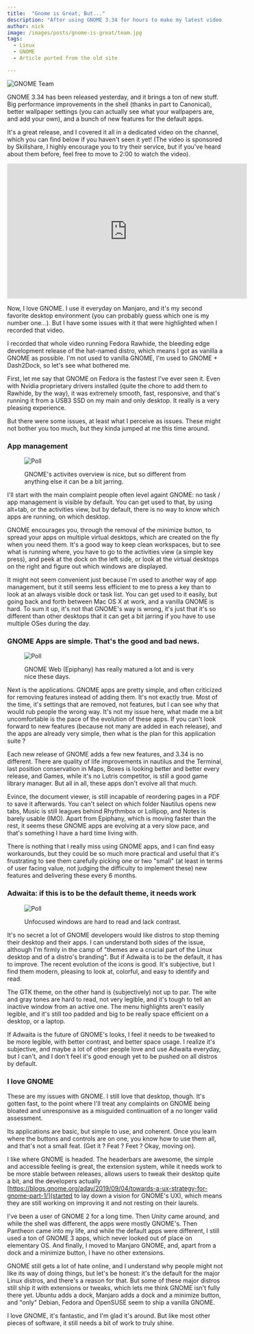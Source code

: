 ```yaml
---
title:  "Gnome is Great, But..."
description: "After using GNOME 3.34 for hours to make my latest video, I had time to reflect on what I feel is missing, and what GNOME's problems are."
author: nick
image: /images/posts/gnome-is-great/team.jpg
tags:
  - Linux
  - GNOME
  - Article ported from the old site

---
```


![GNOME Team](/images/posts/gnome-is-great/team.jpg)


GNOME 3.34 has been released yesterday, and it brings a ton of new stuff. Big performance improvements in the shell (thanks in part to Canonical), better wallpaper settings (you can actually see what your wallpapers are, and add your own), and a bunch of new features for the default apps.

It's a great release, and I covered it all in a dedicated video on the channel, which you can find below if you haven't seen it yet! (The video is sponsored by Skillshare, I highly encourage you to try their service, but if you've heard about them before, feel free to move to 2:00 to watch the video).

<p align="center" > <iframe width="560" height="315" src="https://www.youtube.com/embed/ElfpeiDHbwE" frameborder="0" allow="accelerometer; autoplay; encrypted-media; gyroscope; picture-in-picture" allowfullscreen></iframe> </p>

Now, I love GNOME. I use it everyday on Manjaro, and it's my second favorite desktop environment (you can probably guess which one is my number one...). But I have some issues with it that were highlighted when I recorded that video.

I recorded that whole video running Fedora Rawhide, the bleeding edge development release of the hat-named distro, which means I got as vanilla a GNOME as possible. I'm not used to vanilla GNOME, I'm used to GNOME + Dash2Dock, so let's see what bothered me.

First, let me say that GNOME on Fedora is the fastest I've ever seen it. Even with Nvidia proprietary drivers installed (quite the chore to add them to Rawhide, by the way), it was extremely smooth, fast, responsive, and that's running it from a USB3 SSD on my main and only desktop. It really is a very pleasing experience.

But there were some issues, at least what I perceive as issues. These might not bother you too much, but they kinda jumped at me this time around.

### App management

<figure markdown="1">

![Poll](/images/posts/gnome-is-great/apps.png)

<figcaption>GNOME's activites overview is nice, but so different from anything else it can be a bit jarring.</figcaption>
</figure>

I'll start with the main complaint people often level againt GNOME: no task / app management is visible by default. You can get used to that, by using alt+tab, or the activities view, but by default, there is no way to know which apps are running, on which desktop.

GNOME encourages you, through the removal of the minimize button, to spread your apps on multiple virtual desktops, which are created on the fly when you need them. It's a good way to keep clean workspaces, but to see what is running where, you have to go to the activities view (a simple key press), and peek at the dock on the left side, or look at the virtual desktops on the right and figure out which windows are displayed.

It might not seem convenient just because I'm used to another way of app management, but it still seems less efficient to me to press a key than to look at an always visible dock or task list. You can get used to it easily, but going back and forth between Mac OS X at work, and a vanilla GNOME is hard. To sum it up, it's not that GNOME's way is wrong, it's just that it's so different than other desktops that it can get a bit jarring if you have to use multiple OSes during the day.

### GNOME Apps are simple. That's the good and bad news.


<figure markdown="1">

![Poll](/images/posts/gnome-is-great/epihpany.png)

<figcaption>GNOME Web (Epiphany) has really matured a lot and is very nice these days.</figcaption>
</figure>


Next is the applications. GNOME apps are pretty simple, and often criticized for removing features instead of adding them. It's not exactly true. Most of the time, it's settings that are removed, not features, but I can see why that would rub people the wrong way. It's not my issue here, what made me a bit uncomfortable is the pace of the evolution of these apps. If you can't look forward to new features (because not many are added in each release), and the apps are already very simple, then what is the plan for this application suite ?

Each new release of GNOME adds a few new features, and 3.34 is no different. There are quality of life improvements in nautilus and the Terminal, last position conservation in Maps, Boxes is looking better and better every release, and Games, while it's no Lutris competitor, is still a good game library manager. But all in all, these apps don't evolve all that much.

Evince, the document viewer, is still incapable of reordering pages in a PDF to save it afterwards. You can't select on which folder Nautilus opens new tabs, Music is still leagues behind Rhythmbox or Lollipop, and Notes is barely usable (IMO). Apart from Epiphany, which is moving faster than the rest, it seems these GNOME apps are evolving at a very slow pace, and that's something I have a hard time living with.

There is nothing that I really miss using GNOME apps, and I can find easy workarounds, but they could be so much more practical and useful that it's frustrating to see them carefully picking one or two "small" (at least in terms of user facing value, not judging the difficulty to implement these) new features and delivering these every 6 months.

### Adwaita: if this is to be the default theme, it needs work


<figure markdown="1">

![Poll](/images/posts/gnome-is-great/nautilus.png)

<figcaption>Unfocused windows are hard to read and lack contrast.</figcaption>
</figure>

It's no secret a lot of GNOME developers would like distros to stop theming their desktop and their apps. I can understand both sides of the issue, although I'm firmly in the camp of "themes are a crucial part of the Linux desktop and of a distro's branding". But if Adwaita is to be the default, it has to improve. The recent evolution of the icons is good. It's subjective, but I find them modern, pleasing to look at, colorful, and easy to identify and read.

The GTK theme, on the other hand is (subjectively) not up to par. The wite and gray tones are hard to read, not very legible, and it's tough to tell an inactive window from an active one. The menu highlights aren't easily legible, and it's still too padded and big to be really space efficient on a desktop, or a laptop.

If Adwaita is the future of GNOME's looks, I feel it needs to be tweaked to be more legible, with better contrast, and better space usage. I realize it's subjective, and maybe a lot of other people love and use Adwaita everyday, but I can't, and I don't feel it's good enough yet to be pushed on all distros by default.

### I love GNOME

These are my issues with GNOME. I still love that desktop, though. It's gotten fast, to the point where I'll treat any complaints on GNOME being bloated and unresponsive as a misguided continuation of a no longer valid assessment.

Its applications are basic, but simple to use, and coherent. Once you learn where the buttons and controls are on one, you know how to use them all, and that's not a small feat. (Get it ? Feat ? Feet ? Okay, moving on).

I like where GNOME is headed. The headerbars are awesome, the simple and accessible feeling is great, the extension system, while it needs work to be more stable between releases, allows users to tweak their desktop quite a bit, and the developers actually [https://blogs.gnome.org/aday/2019/09/04/towards-a-ux-strategy-for-gnome-part-1/](started to lay down a vision for GNOME's UX), which means they are still working on improving it and not resting on their laurels.

I've been a user of GNOME 2 for a long time. Then Unity came around, and while the shell was different, the apps were mostly GNOME's. Then Pantheon came into my life, and while the default apps were different, I still used a ton of GNOME 3 apps, which never looked out of place on elementary OS. And finally, I moved to Manjaro GNOME, and, apart from a dock and a minimize button, I have no other extensions.

GNOME still gets a lot of hate online, and I understand why people might not like its way of doing things, but let's be honest: it's the default for the major Linux distros, and there's a reason for that. But some of these major distros still ship it with extensions or tweaks, which lets me think GNOME isn't fully there yet. Ubuntu adds a dock, Manjaro adds a dock and a minimize button, and "only" Debian, Fedora and OpenSUSE seem to ship a vanilla GNOME.

I love GNOME, it's fantastic, and I'm glad it's around. But like most other pieces of software, it still needs a bit of work to truly shine.
